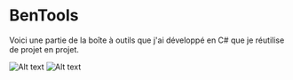 # BenTools
Voici une partie de la boîte à outils que j'ai développé en C# que je réutilise de projet en projet.

![Alt text](https://i.imgur.com/TjkaNYC.png "Codes utilitaires que l'on retrouve dans l'application.")
![Alt text](https://i.imgur.com/nQeWnDg.png "Arborescence des fichiers de l'application.")
